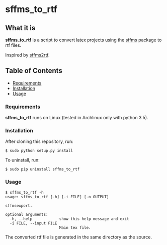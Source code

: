 # sffms_to_rtf

## What it is

**sffms_to_rtf** is a script to convert latex projects using the
[sffms](http://www.mcdemarco.net/sffms/) package to rtf files.

Inspired by [sffms2rtf](https://github.com/ZungBang/sffms2rtf).

## Table of Contents

- [Requirements](#requirements)
- [Installation](#installation)
- [Usage](#usage)

### Requirements

**sffms_to_rtf** runs on Linux (tested in Archlinux only with python 3.5).

### Installation

After cloning this repository, run:

    $ sudo python setup.py install

To uninstall, run:

    $ sudo pip uninstall sffms_to_rtf

### Usage

    $ sffms_to_rtf -h
    usage: sffms_to_rtf [-h] [-i FILE] [-o OUTPUT]

    sffmsexport.

    optional arguments:
      -h, --help            show this help message and exit
      -i FILE, --input FILE
                            Main tex file.

The converted rtf file is generated in the same directory as the source.





